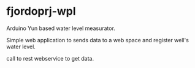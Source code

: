 # fjordoprj-wpl

Arduino Yun based water level measurator.

Simple web application to sends data to a web space and register well's water level.


call to rest webservice to get data.